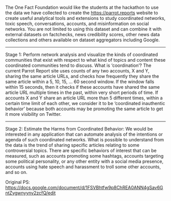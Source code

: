 The One Fact Foundation would like the students at the hackathon to use the data
we have collected to create the https://parrot.reports website to create useful
analytical tools and extensions to study coordinated networks, toxic speech,
conversations, accounts, and misinformation on social networks. You are not
limited to using this dataset and can combine it with external datasets on factchecks, news credibility scores, other news data collections and others available on
dataset aggregators including Google.

----------
Stage 1: Perform network analysis and visualize the kinds of coordinated
communities that exist with respect to what kind of topics and content these
coordinated communities tend to discuss.
What is ‘coordination’? The current Parrot Report site uses counts of any two
accounts, X and Y, sharing the same article URLs, and checks how frequently they
share the same article within a 5, 10, 15, … 60 second window. If the window falls
within 15 seconds, then it checks if these accounts have shared the same article
URL multiple times in the past, within very short periods of time. If accounts X and Y
share an article URL more than 5 different times, within a certain time limit of each
other, we consider it to be ‘coordinated inauthentic behavior’ because both
accounts may be promoting the same article to get it more visibility on Twitter.

----------
Stage 2: Estimate the Harms from Coordinated Behavior: We would be interested
in any application that can automate analysis of the intentions or agenda of such
coordinated networks. What is possible to understand from the data is the trend of
sharing specific articles relating to some controversial topics. There are specific
behaviors of interest that can be measured, such as accounts promoting some
hashtags, accounts targeting some political personality, or any other entity with a
social media presence, accounts using hate speech and harassment to troll some
other accounts, and so on.

Original PS: https://docs.google.com/document/d/1FSVBhtfw9p8ChREA0ANN4gSav6GntZvgwnyynv2zcfQ/edit

